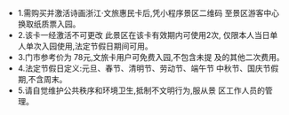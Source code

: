 - 1.需购买并激活诗画浙江·文旅惠民卡后,凭小程序景区二维码 至景区游客中心换取纸质票入园。
- 2.该卡一经激活不可更改 此景区在该卡有效期内可使用2次, 仅限本人当日单人单次入园使用,法定节假日期间可用。
- 3.门市参考价为 78元,文旅卡用户可免费入园,不包含未提 及的其他二次费用。
- 4.法定节假日定义:元旦、春节、清明节、劳动节、端午节 中秋节、国庆节假期,不含周末。
- 5.请自觉维护公共秩序和环境卫生,抵制不文明行为,服从景 区工作人员的管理。